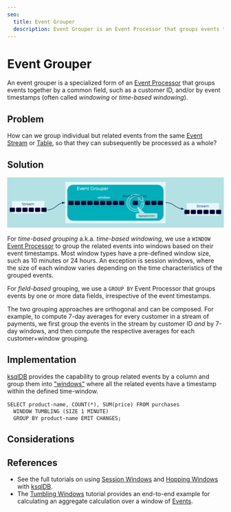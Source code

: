 ```yaml
---
seo:
  title: Event Grouper
  description: Event Grouper is an Event Processor that groups events together by a common attribute in the Event using an Aggregate function.
---
```


# Event Grouper
An event grouper is a specialized form of an [Event Processor](../event-processing/event-processor.md) that groups events together by a common field, such as a customer ID, and/or by event timestamps (often called _windowing_ or _time-based windowing_).

## Problem

How can we group individual but related events from the same [Event Stream](../event-stream/event-stream.md) or [Table](../table/state-table.md), so that they can subsequently be processed as a whole?


## Solution
![event-grouper](../img/event-grouper.png)

For _time-based grouping_ a.k.a. _time-based windowing_, we use a `WINDOW` [Event Processor](../event-processing/event-processor.md) to group the related events into windows based on their event timestamps. Most window types have a pre-defined window size, such as 10 minutes or 24 hours. An exception is session windows, where the size of each window varies depending on the time characteristics of the grouped events.

For _field-based_ grouping, we use a `GROUP BY` Event Processor that groups events by one or more data fields, irrespective of the event timestamps.

The two grouping approaches are orthogonal and can be composed. For example, to compute 7-day averages for every customer in a stream of payments, we first group the events in the stream by customer ID _and_ by 7-day windows, and then compute the respective averages for each customer+window grouping.

## Implementation
[ksqlDB](https://ksqldb.io/) provides the capability to group related events by a column and group them into ["windows"](https://docs.ksqldb.io/en/latest/concepts/time-and-windows-in-ksqldb-queries/) where all the related events have a timestamp within the defined time-window.

```
SELECT product-name, COUNT(*), SUM(price) FROM purchases
  WINDOW TUMBLING (SIZE 1 MINUTE)
  GROUP BY product-name EMIT CHANGES;
```

## Considerations


## References
* See the full tutorials on using [Session Windows](https://kafka-tutorials.confluent.io/create-session-windows/ksql.html) and [Hopping Windows](https://kafka-tutorials.confluent.io/create-hopping-windows/ksql.html) with [ksqlDB](https://ksqldb.io/).
* The [Tumbling Windows](https://kafka-tutorials.confluent.io/create-tumbling-windows/ksql.html) tutorial provides an end-to-end example for calculating an aggregate calculation over a window of [Events](../event/event.md).
